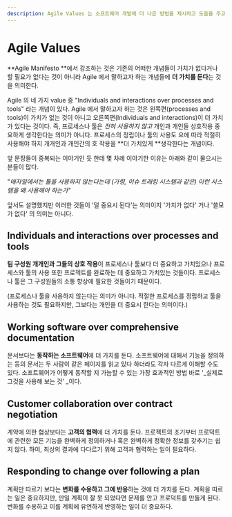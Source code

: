 ```yaml
---
description: Agile Values 는 소프트웨어 개발에 더 나은 방법을 제시하고 도움을 주고자 하는 목적이 있다.
---
```


# Agile Values

&#x20;   **Agile Manifesto **에서 강조하는 것은 기존의 어떠한 개념들이 가치가 없다거나 할 필요가 없다는 것이 아니라 Agile 에서 말하고자 하는 개념들에 **더 가치를 둔다**는 것을 의미한다.

&#x20;  Agile 의 네 가지 value 중 "Individuals and interactions over processes and tools" 라는 개념이 있다. Agile 에서 말하고자 하는 것은 왼쪽편(processes and tools)이 가치가 없는 것이 아니고 오른쪽편(Individuals and interactions)이 더 가치가 있다는 것이다. 즉, 프로세스나 툴은 _전혀 사용하지 않고_ 개인과 개인들 상호작용 중요하게 생각한다는 의미가 아니다. 프로세스의 정립이나 툴의 사용도 요에 따라 적절히 사용해야 하지 개개인과 개인간의 호 작용을 **더 가치있게 **생각한다는 개념이다.

&#x20;  앞 문장들이 중복되는 이야기인 듯 한데 몇 차례 이야기한 이유는 아래와 같이 물으시는 분들이 많다.

&#x20;  "_애자일에서는 툴을 사용하지 않는다는데 (가령, 이슈 트래킹 시스템과 같은) 이런 시스템을 왜 사용해야 하는가"_  &#x20;

&#x20;  앞서도 설명했지만 이러한 것들이 '덜 중요시 된다'는 의미이지 '가치가 없다' 거나 '쓸모가 없다' 의 의미는 아니다.

## Individuals and interactions over processes and tools

**팀 구성원 개개인과 그들의 상호 작용**이 프로세스나 툴보다 더 중요하고 가치있으나 프로세스와 툴의 사용 또한 프로젝트를 완료하는 데 중요하고 가치있는 것들이다. 프로세스나 툴은 그 구성원들의 소통 향상에 필요한 것들이기 때문이다.

(프로세스나 툴을 사용하지 않는다는 의미가 아니다. 적절한 프로세스를 정립하고 툴을 사용하는 것도 필요하지만, 그보다는 개인을 더 중요시 한다는 의미이다.)

## Working software over comprehensive documentation

문서보다는 **동작하는 소프트웨어**에 더 가치를 둔다. 소프트웨어에 대해서 기능을 정의하는 등의 문서는 두 사람이 같은 페이지를 읽고 있다 하더라도 각자 다르게 이해할 수도 있다. 소프트웨어가 어떻게 동작할 지 가늠할 수 있는 가장 효과적인 방법 바로 '_실제로 그것을 사용해 보는 것' _이다.

## Customer collaboration over contract negotiation

계약에 의한 협상보다는 **고객의 협력**에 더 가치를 둔다. 프로젝트의 초기부터 프로덕트에 관련한 모든 기능을 완벽하게 정의하거나 혹은 완벽하게 정확한 정보를 갖추기는 쉽지 않다. 하여, 최상의 결과에 다다르기 위해 고객과 협력하는 일이 필요하다.

## Responding to change over following a plan

계획만 따르기 보다는 **변화를 수용하고 그에 반응**하는 것에 더 가치를 둔다. 계획을 따르는 일은 중요하지만, 만일 계획이 잘 못 되었다면 문제를 안고 프로덕트를 만들게 된다. 변화를 수용하고 이를 계획에 유연하게 반영하는 일이 더 중요하다.
